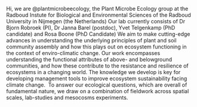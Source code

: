 Hi, we are @plantmicrobeecology, the Plant Microbe Ecology group at the Radboud Instute for Biological and Environmental Sciences of the Radboud University in Nijmegen (the Netherlands)
Our lab currently consists of Dr Bjorn Robroek (PI), Dr Janna Barel (postdoc), Yvet Telgenkamp (PhD candidate) and Rosa Boone (PhD Candidate) 
We aim to make cutting-edge advances in understanding the underlying principles of plant and soil community assembly and how this plays out on ecosystem functioning in the context of enviro-climatic change. 
Our work encompasses understanding the functional attributes of above- and belowground communities, and how these contribute to the resistance and resilience of ecosystems in a changing world. 
The knowledge we develop is key for developing management tools to improve ecosystem sustainability facing climate change. 
To answer our ecological questions, which are overall of fundamental nature, we draw on a combination of fieldwork across spatial scales, lab-studies and mesocosms experiments.

<!---
plantmicrobeecology/plantmicrobeecology is a ✨ special ✨ repository because its `README.md` (this file) appears on your GitHub profile.
You can click the Preview link to take a look at your changes.
--->
